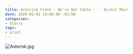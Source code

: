 ```yaml
---
title: Asterisk Front - We're Not Cable -  - Direct Mail
date: 2020-02-01 14:08:00 -05:00
categories:
- Starry
tags:
- print
---
```


![Asterisk.jpg](/uploads/Asterisk.jpg)